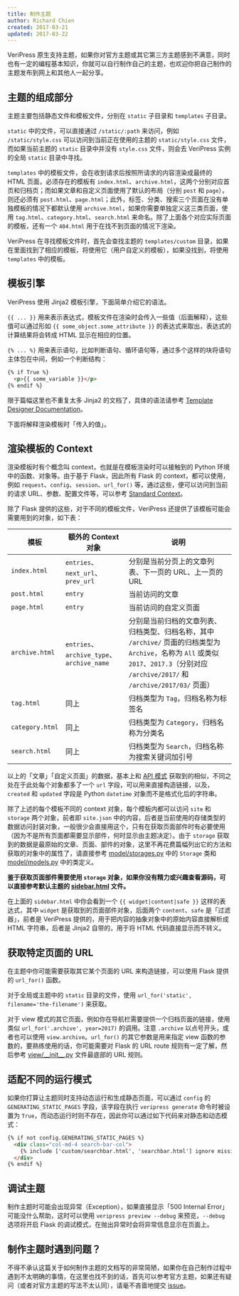 ```yaml
---
title: 制作主题
author: Richard Chien
created: 2017-03-21
updated: 2017-03-22
---
```


VeriPress 原生支持主题，如果你对官方主题或其它第三方主题感到不满意，同时也有一定的编程基本知识，你就可以自行制作自己的主题，也欢迎你把自己制作的主题发布到网上和其他人一起分享。

## 主题的组成部分

主题主要包括静态文件和模板文件，分别在 `static` 子目录和 `templates` 子目录。

`static` 中的文件，可以直接通过 `/static/:path` 来访问，例如 `/static/style.css` 可以访问到当前正在使用的主题的 `static/style.css` 文件，而如果当前主题的 `static` 目录中并没有 `style.css` 文件，则会去 VeriPress 实例的全局 `static` 目录中寻找。

`templates` 中的模板文件，会在收到请求后按照所请求的内容渲染成最终的 HTML 页面，必须存在的模板有 `index.html`、`archive.html`，这两个分别对应首页和归档页；而如果文章和自定义页面使用了默认的布局（分别 `post` 和 `page`），则还必须有 `post.html`、`page.html`；此外，标签、分类、搜索三个页面在没有单独模板的情况下都默认使用 `archive.html`，如果你需要单独定义这三类页面，使用 `tag.html`、`category.html`、`search.html` 来命名。除了上面各个对应实际页面的模板，还有一个 `404.html` 用于在找不到页面的情况下渲染。

VeriPress 在寻找模板文件时，首先会查找主题的 `templates/custom` 目录，如果在里面找到了相应的模板，将使用它（用户自定义的模板），如果没找到，将使用 `templates` 中的模板。

## 模板引擎

VeriPress 使用 Jinja2 模板引擎，下面简单介绍它的语法。

`{{ ... }}` 用来表示表达式，模板文件在渲染时会传入一些值（后面解释），这些值可以通过形如 `{{ some_object.some_attribute }}` 的表达式来取出，表达式的计算结果将会转成 HTML 显示在相应的位置。

`{% ... %}` 用来表示语句，比如判断语句、循环语句等，通过多个这样的块将语句主体包在中间，例如一个判断结构：

```html
{% if True %}
  <p>{{ some_variable }}</p>
{% endif %}
```

限于篇幅这里也不重复太多 Jinja2 的文档了，具体的语法请参考 [Template Designer Documentation](http://jinja.pocoo.org/docs/2.9/templates/)。

下面将解释渲染模板时「传入的值」。

## 渲染模板的 Context

渲染模板时有个概念叫 context，也就是在模板渲染时可以接触到的 Python 环境中的函数、对象等。由于基于 Flask，因此所有 Flask 的 context，都可以使用，例如 `request`、`config`、`session`、`url_for()` 等，通过这些，便可以访问到当前的请求 URL、参数、配置文件等，可以参考 [Standard Context](http://flask.pocoo.org/docs/0.12/templating/#standard-context)。

除了 Flask 提供的这些，对于不同的模板文件，VeriPress 还提供了该模板可能会需要用到的对象，如下表：

| 模板              | 额外的 Context 对象                          | 说明                                       |
| --------------- | --------------------------------------- | ---------------------------------------- |
| `index.html`    | `entries`、`next_url`、`prev_url`         | 分别是当前分页上的文章列表、下一页的 URL、上一页的 URL          |
| `post.html`     | `entry`                                 | 当前访问的文章                                  |
| `page.html`     | `entry`                                 | 当前访问的自定义页面                               |
| `archive.html`  | `entries`、`archive_type`、`archive_name` | 分别是当前归档的文章列表、归档类型、归档名称，其中 `/archive/` 页面的归档类型为 `Archive`，名称为 `All` 或类似 `2017`、`2017.3`（分别对应 `/archive/2017/` 和 `/archive/2017/03/` 页面） |
| `tag.html`      | 同上                                      | 归档类型为 `Tag`，归档名称为标签名                     |
| `category.html` | 同上                                      | 归档类型为 `Category`，归档名称为分类名                |
| `search.html`   | 同上                                      | 归档类型为 `Search`，归档名称为搜索关键词加引号             |

以上的「文章」「自定义页面」的数据，基本上和 [API 模式](api-mode.html#api-posts-获取文章列表) 获取到的相似，不同之处在于此处每个对象都多了一个 `url` 字段，可以用来直接构造链接，以及，`created` 和 `updated` 字段是 Python `datetime` 对象而不是格式化后的字符串。

除了上述的每个模板不同的 context 对象，每个模板内都可以访问 `site` 和 `storage` 两个对象，前者即 `site.json` 中的内容，后者是当前使用的存储类型的数据访问封装对象，一般很少会直接用这个，只有在获取页面部件时有必要使用（因为不是所有页面都需要显示部件，何时显示由主题决定）。由于 `storage` 获取到的数据是最原始的文章、页面、部件的对象，这里不再花费篇幅列出它的方法和获取的对象中的属性了，请直接参考 [model/storages.py](https://github.com/veripress/veripress/blob/master/veripress/model/storages.py) 中的 `Storage` 类和 [model/models.py](https://github.com/veripress/veripress/blob/master/veripress/model/models.py) 中的类定义。

**鉴于获取页面部件需要使用 `storage` 对象，如果你没有精力或兴趣查看源码，可以直接参考默认主题的 [sidebar.html](https://github.com/veripress/themes/blob/default/templates/sidebar.html) 文件。**

在上面的 `sidebar.html` 中你会看到一个 `{{ widget|content|safe }}` 这样的表达式，其中 `widget` 是获取到的页面部件对象，后面两个 `content`、`safe` 是「过滤器」，前者是 VeriPress 提供的，用于把内容的抽象对象中的原始内容直接解析成 HTML 字符串，后者是 Jinja2 自带的，用于将 HTML 代码直接显示而不转义。

## 获取特定页面的 URL

在主题中你可能需要获取其它某个页面的 URL 来构造链接，可以使用 Flask 提供的 `url_for()` 函数。

对于全局或主题中的 `static` 目录的文件，使用 `url_for('static', filename='the-filename')` 来获取。

对于 view 模式的其它页面，例如你在导航栏需要提供一个归档页面的链接，使用类似 `url_for('.archive', year=2017)` 的调用。注意 `.archive` 以点号开头，或者也可以使用 `view.archive`。`url_for()` 的其它参数是用来指定 view 函数的参数的，要熟练使用的话，你可能需要对 Flask 的 URL route 规则有一定了解，然后参考 [view/\_\_init\_\_.py](https://github.com/veripress/veripress/blob/master/veripress/view/__init__.py) 文件最底部的 URL 规则。

## 适配不同的运行模式

如果你打算让主题同时支持动态运行和生成静态页面，可以通过 `config` 的 `GENERATING_STATIC_PAGES` 字段，该字段在执行 `veripress generate` 命令时被设置为 `True`，而动态运行时则不存在，因此你可以通过如下代码来对静态和动态模式：

```html
{% if not config.GENERATING_STATIC_PAGES %}
  <div class="col-md-4 search-bar-col">
    {% include ['custom/searchbar.html', 'searchbar.html'] ignore missing %}
  </div>
{% endif %}
```

## 调试主题

制作主题时可能会出现异常（Exception），如果直接显示「500 Internal Error」可能没什么帮助，这时可以使用 `veripress preview --debug` 来预览，`--debug` 选项将开启 Flask 的调试模式，在抛出异常时会将异常信息显示在页面上。

## 制作主题时遇到问题？

不得不承认这篇关于如何制作主题的文档写的非常简陋，如果你在自己制作过程中遇到不太明确的事情，在这里也找不到的话，首先可以参考官方主题，如果还有疑问（或者对官方主题的写法不太认同），请毫不吝啬地提交 [issue](https://github.com/veripress/veripress/issues/new)。
